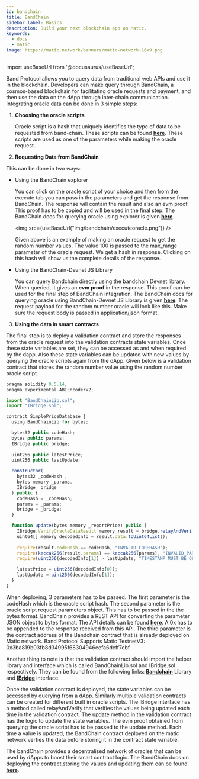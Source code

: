 ```yaml
---
id: bandchain
title: BandChain
sidebar_label: Basics
description: Build your next blockchain app on Matic.
keywords:
  - docs
  - matic
image: https://matic.network/banners/matic-network-16x9.png 
---
```

import useBaseUrl from '@docusaurus/useBaseUrl';

Band Protocol allows you to query data from traditional web APIs and use it in the blockchain. Developers can make query through BandChain, a cosmos-based blockchain for facilitating oracle requests and payment, and then use the data on the dApp through inter-chain communication. Integrating oracle data can be done in 3 simple steps:

1. **Choosing the oracle scripts**

    Oracle script is a hash that uniquely identifies the type of data to be requested from band-chain. These scripts can be found [**here**](https://guanyu-devnet.cosmoscan.io/oracle-scripts). These scripts are used as one of the parameters while making the oracle request.

2. **Requesting Data from BandChain**

 This can be done in two ways:

- Using the BandChain explorer

    You can click on the oracle script of your choice and then from the execute tab you can pass in the parameters and get the response from BandChain. The response will contain the result and also an evm proof. This proof has to be copied and will be used in the final step. The BandChain docs for querying oracle using explorer is given [**here**](https://docs.bandchain.org/dapp-developers/requesting-data-from-bandchain/requesting-data-via-explorer).
    
    <img src={useBaseUrl("img/bandchain/executeoracle.png")} />
    
    Given above is an example of making an oracle request to get the random number values. The value 100 is passed to the max_range parameter of the oracle request. We get a hash in response. Clicking on this hash will show us the complete details of the response.

- Using the BandChain-Devnet JS Library

    You can query Bandchain directly using the bandchain Devnet library. When queried, it gives an **evm proof** in the response. This proof can be used for the final step of BandChain integration. The BandChain docs for querying oracle using BandChain-Devnet JS Library is given [**here**](https://docs.bandchain.org/dapp-developers/requesting-data-from-bandchain/requesting-data-via-js-library). The request payload for the random number oracle will look like this. Make sure the request body is passed in application/json format.

3. **Using the data in smart contracts**
  
  The final step is to deploy a validation contract and store the responses from the oracle request into the validation contracts state variables. Once these state variables are set, they can be accessed as and when required by the dapp. Also these state variables can be updated with new values by querying the oracle scripts again from the dApp. Given below is a validation contract that stores the random number value using the random number oracle script.

  ```jsx
  pragma solidity 0.5.14;
  pragma experimental ABIEncoderV2;

  import "BandChainLib.sol";
  import "IBridge.sol";

  contract SimplePriceDatabase {
    using BandChainLib for bytes;

    bytes32 public codeHash;
    bytes public params;
    IBridge public bridge;
    
    uint256 public latestPrice;
    uint256 public lastUpdate;

    constructor(
      bytes32 _codeHash , 
      bytes memory _params, 
      IBridge _bridge
    ) public {
      codeHash = _codeHash;
      params = _params;
      bridge = _bridge;
    }

    function update(bytes memory _reportPrice) public {
      IBridge.VerifyOracleDataResult memory result = bridge.relayAndVerify(_reportPrice);
      uint64[] memory decodedInfo = result.data.toUint64List();
      
      require(result.codeHash == codeHash, "INVALID_CODEHASH");
      require(keccak256(result.params) == keccak256(params), "INVALID_PARAMS");
      require(uint256(decodedInfo[1]) > lastUpdate, "TIMESTAMP_MUST_BE_OLDER_THAN_THE_LAST_UPDATE");

      latestPrice = uint256(decodedInfo[0]);
      lastUpdate = uint256(decodedInfo[1]);
    }
  }
  ```

  When deploying, 3 parameters has to be passed. The first parameter is the codeHash which is the oracle script hash. The second parameter is the oracle script request parameters object. This has to be passed in the the bytes format.  BandChain provides a REST API for converting the parameter JSON object to bytes format. The API details can be found [**here**](https://docs.bandchain.org/references/encoding-params). A 0x has to be appended to the response received from this API. The third parameter is the contract address of the Bandchain contract that is already deployed on Matic network. Band Protocol Supports Matic TestnetV3: 0x3ba819b03fb8d34995f68304946eefa6dcff7cbf.

  Another thing to note is that the validation contract should import the helper library and interface which is called BandChainLib.sol and IBridge.sol respectively. They can be found from the following links: [**Bandchain**](https://docs.bandchain.org/references/bandchainlib-library) Library  and [**IBridge**](https://docs.bandchain.org/references/ibridge-interface) interface.

  Once the validation contract is deployed, the state variables can be accessed by querying from a dApp. Similarly multiple validation contracts can be created for different built in oracle scripts. The IBridge interface has a method called relayAndVerify that verifies the values being updated each time in the validation contract. The update method in the validation contract has the logic to update the state variables. The evm proof obtained from querying the oracle script has to be passed to the update method. Each time a value is updated, the BandChain contract deplpyed on the matic network verfies the data before storing it in the contract state variable.

  The bandChain provides a decentralised network of oracles that can be used by dApps to boost their smart contract logic. The BandChain docs on deploying the contract,storing the values and updating them can be found [**here**](https://docs.bandchain.org/dapp-developers/requesting-data-from-bandchain/requesting-data-via-js-library).